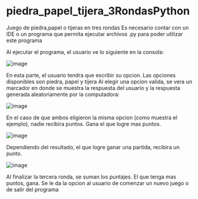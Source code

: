 # piedra_papel_tijera_3RondasPython
Juego de piedra,papel o tijeras en tres rondas
Es necesario contar con un IDE  o un programa que permita ejecutar archivos .py para poder utilizar este programa

Al ejecutar el programa, el usuario ve lo siguiente en la consola:

![image](https://user-images.githubusercontent.com/107152796/173126266-773ca936-925e-4320-a0a3-c36ab0982ac4.png)

En esta parte, el usuario tendra que escribir su opcion. Las opciones disponibles son piedra, papel y tijera
Al elegir una opcion valida, se vera un marcador en donde se muestra la respuesta del usuario y la respuesta generada aleatoriamente por la computadora:

![image](https://user-images.githubusercontent.com/107152796/173126445-0ac7f3e4-5031-4504-81f4-026891e6d606.png)

En el caso de que ambos eligieron la misma opcion (como muestra el ejemplo), nadie recibira puntos. Gana el que logre mas puntos.

![image](https://user-images.githubusercontent.com/107152796/173126569-830f312e-789b-4a99-960b-29040692a9c2.png)

Dependiendo del resultado, el que logre ganar una partida, recibira un punto.

![image](https://user-images.githubusercontent.com/107152796/173126645-77e76e58-2775-4852-b2de-a397e741d053.png)

Al finalizar la tercera ronda, se suman los puntajes. El que tenga mas puntos, gana.
Se le da la opcion al usuario de comenzar un nuevo juego o de salir del programa
